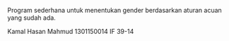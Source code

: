 Program sederhana untuk menentukan gender berdasarkan aturan acuan yang sudah ada.


Kamal Hasan Mahmud
1301150014
IF 39-14